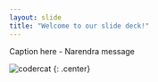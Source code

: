 ```yaml
---
layout: slide
title: "Welcome to our slide deck!"
---
```


Caption here - Narendra message

![codercat](https://octodex.github.com/images/codercat.jpg)
{: .center}
